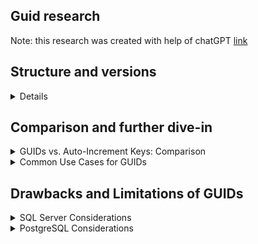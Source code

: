 
## Guid research

Note: this research was created with help of chatGPT [link](https://chatgpt.com/s/dr_683d8b0ceee08191a448a177b272a88b)

## Structure and versions
<details>
A GUID is 128 bits (16 bytes) long and is usually displayed as 32 hexadecimal characters (0–9, A–F)
separated by hyphens. The standard format is 8-4-4-4-12 characters (36 characters total, including
hyphens). For example:

```
550e8400-e29b-41d4-a716-446655440000
              ^M   ^N
```

Each part represents a portion of the 128-bit value. In the above example (and as shown in the
diagram), the “M” digit (13th character) is the version field, and the “N” digit (17th character) is the
variant field . (In this example the “4” in position M means it’s a version 4 GUID, and the “a” in
position N means it follows the RFC 4122 variant.)
The bits of a GUID are defined by the version. For instance, a version 1 GUID includes a timestamp and
MAC address in the high-order bits, whereas a version 4 GUID has those bits set randomly. The diagram
above highlights where the version and variant bits live . No matter the version, the size is fixed at
128 bits, and in databases GUIDs are stored in 16 bytes (often in binary form) internally for efficiency.
GUIDs can be generated by libraries or database functions in many platforms. For example, SQL Server
has the `NEWID()` (random GUID) and `NEWSEQUENTIALID()` (time-sequential GUID) functions.
`PostgreSQL` can generate GUIDs with the `uuid-ossp` or `pgcrypto` extensions
(`uuid_generate_v4()`, `gen_random_uuid()` , etc.). In all cases, the algorithm sets the timestamp,
random, or hash bits according to RFC 4122 rules
</details>


## Comparison and further dive-in
<details>
<summary>GUIDs vs. Auto-Increment Keys: Comparison</summary>

GUIDs and auto-increment (identity/serial) integers serve the same basic purpose (row identifiers) but
have different properties:

1. Uniqueness Scope: A GUID is unique across tables, databases, and servers by design. In
contrast, an auto-increment ID (INT) is only unique within a single table in one database. This
means GUIDs allow easy merging of records from different databases without collision,
whereas combining tables with INT IDs may require remapping or conflicts.
2. Generation Location: GUIDs can be generated anywhere (client side, middleware, or any node)
without a round-trip to the database . This is very useful for distributed or offline scenarios.
Auto-increment IDs require contacting the database (or a sequence generator) to allocate the
next value, which can be a bottleneck or require coordination.
3. Predictability/Privacy: Sequential INTs reveal order and scale (e.g. one can guess how many
orders were placed by looking at the highest ID). GUIDs appear random (especially v4) and do
not leak such information . This can be a privacy/security advantage if you expose IDs
externally.
4. Size and Storage: A GUID is 16 bytes, whereas a typical INT is 4 bytes (or BIGINT is 8 bytes). Thus
GUIDs consume more storage. GUID is 4 times larger than the
traditional 4-byte index value, which has serious storage and performance implications.
Larger keys mean larger indexes and more I/O.
5. Index Performance: Because GUIDs are larger and (often) random, using them as a clustered
primary key can scatter inserts across the index, causing page splits and fragmentation .
By contrast, an identity (INT) key is sequential, which clusters inserts at the end of the table and
is cache-friendly . As one SQL Server expert notes, a non-sequential GUID “can be a horribly
bad choice – primarily because of the fragmentation” it creates .
6. Join/Query Performance: Joins and index lookups on integers are faster due to smaller key size.
GUIDs can be very inefficient in join operations and require
“more pages” during queries because they’re wider than ints. `PostgreSQL` joins on UUID vs
BIGINT likewise involve comparing larger values, though in many simple PK lookups the
difference may be minor.
7. Replication and Merging: Some database features (replication, merging, sync) actually require
GUIDs or similar globally unique keys. In replicated SQL Server setups, a `UNIQUEIDENTIFIER`
column is commonly used to ensure no key collisions across nodes

</details>


<details>
<summary>Common Use Cases for GUIDs</summary>

GUIDs are especially useful in scenarios that require uniqueness or decentralization of ID generation:
1. Distributed Systems / Sharding: In microservices or distributed databases, multiple nodes may
need to create new records independently. GUIDs allow each node to generate unique IDs
without contacting a central server. For example, a multi-master database or horizontally
sharded system can use GUIDs for primary keys so that merged datasets never conflict .
2. Offline or Mobile Sync: When clients (like mobile apps) work offline and later sync data, having
a GUID allows the client to assign a unique ID without waiting for the server. One DBA described
a hybrid approach: each mobile device generated both an auto-increment ID and a GUID locally;
upon sync, the GUID ensured no conflict with other devices . Similarly, Internet-of-Things
systems often use GUIDs for sensor IDs generated at the device.
3. Merging Data: If you periodically merge or import data from different sources (e.g. importing
customer records from another system), GUIDs make it simple because you don’t have to
reconcile overlapping INT keys.
Security / Obscuring Internal IDs: GUIDs are hard to guess or enumerate. For example, if you
expose order IDs in a public API, using GUIDs prevents attackers from easily iterating over
sequential IDs to scrape data. While not foolproof, GUIDs add a layer of obscurity.
4. Logging and Correlation IDs: In distributed applications, it’s common to tag each request or
transaction with a “correlation ID” for tracing across services. These correlation IDs are often
GUID/UUIDs to ensure uniqueness and ease generation. As one expert notes, including a unique
correlation ID in every log and message lets you group all logs for a given request across many
microservices . GUIDs are frequently used for this purpose (though any unique string would
work).
5. Database Keys for External Entities: In systems where IDs must be globally unique (like COM
component IDs, GUIDs used by Windows, or any cross-system interface), GUIDs are the natural
choice. Many Microsoft APIs and registries still use GUIDs as stable identifiers.
- **Summary:** In short, use GUIDs when uniqueness across boundaries or offline generation matters . If those
needs don’t exist, a simpler INT may suffice.

</details>




## Drawbacks and Limitations of GUIDs
<details>
<summary>SQL Server Considerations</summary>

1. Size Overhead: A SQL Server unique identifier is 16 bytes (128 bits) , twice the size of a
BIGINT and four times an INT. Larger keys mean larger indexes (taking more pages) and more I/
O. This directly slows searches and joins.
2. Fragmentation (Clustered Index): The default primary key index in SQL Server is clustered. If
you make a random GUID (`NEWID()`) the clustering key, each new row is inserted into a random
part of the table, causing page splits and fragmentation . One DBA explains that random
GUID inserts force SQL Server to frequently move data between pages, severely impacting insert
throughput and scans .
3. Page Splits and I/O: Random inserts also hurt caching. If all inserts land at the end of an INT
index, those pages are likely in memory. Random inserts mean most cache misses, causing extra
disk I/O . This also increases write amplification: SQL Server will perform more full page
writes (FPWs) and flushes, hurting performance.
4. Clustered GUID Solutions: To mitigate these issues, SQL Server offers `NEWSEQUENTIALID()`
which generates GUIDs that increase roughly over time. Using a sequential GUID as a clustered
key clusters inserts at the end, similar to an INT . However, even sequential GUIDs are
only sequential per SQL Server instance startup , so reboots can break strict ordering.
5. Index Size and Joins: Because GUIDs are wide (16 bytes) vs INT (4 bytes), each index entry is
larger and joins must compare bigger values. Microsoft’s SQL documentation warns that GUIDs
“are a lot wider than an integer value” and “inefficient in join operations” . In practice, a join
on GUIDs can use roughly twice as much memory and CPU as on integers.
6. Debugging Difficulty: Human-readability is a minor issue: queries with GUIDs in WHERE clauses
are cumbersome to write/debug compared to small integers .
7. Fragmentation Accumulates: Over time, a heavily fragmented GUID-based index may require
frequent rebuilding. While fragmentation alone doesn’t always cripple performance, in practice it
raises maintenance needs .
- **Summary for SQL Server:** random GUID primary keys cause index fragmentation and bloat. If you
must use GUIDs, prefer them as non-clustered keys or use sequential GUIDs for clustered keys
</details>

<details>
<summary>PostgreSQL Considerations</summary>

1. Size Overhead: PostgreSQL’s uuid type is also 16 bytes. Like SQL Server, this means larger
indexes compared to 4-byte INT or 8-byte BIGINT. Larger index pages mean more cache usage
and slightly slower scans. In a join of many rows, the extra bytes can add up. In one benchmark,
UUID-based joins were only modestly slower than BIGINT joins, but the difference grew with
table size .
2. Loss of Locality: A major issue with random UUIDs in Postgres is loss of temporal locality. When
using a random UUID (v4) as a primary key, new rows are scattered across the index. A blog post
shows that “UUIDs lose any correlation between insert order and ID order” . In practical
terms, fetching recently-inserted rows requires touching random index pages, versus sequential
IDs which keep new rows on a few pages. This hurts cache efficiency for “recent data” queries.
3. Index-Only Scan Penalty: Because of the above, index-only scans perform worse. The visibility
map (used for index-only scans) covers blocks of pages, and a sequential key often means nearby
IDs share the same visibility map page. For random UUIDs, only ~1 in 7 recent rows share a page
, forcing many extra buffer visits. In a 10-million-row test, scanning a UUID index triggered
~8.5 million additional buffer hits for visibility checks . In short, random UUID PKs prevent
Postgres from taking full advantage of index-only scans.
4. Write Amplification and WAL: Random inserts also cause more random writes and WAL (Write-
Ahead Logging) activity. An experienced DBA notes that inserting many random UUIDs can flood WAL with full-page writes (FPWs), generating vastly more log traffic than sequential inserts .
This can slow inserts and replication.
5. Bloat and Vacuuming: Over time, random insert patterns can lead to index bloat and require
more frequent vacuuming or reindexing. The fragmentation is not the same as in SQL Server’s
clustered index (Postgres doesn’t have a clustered index in the same way), but it still means
indexes grow less compactly.
6. Version Considerations: The upcoming UUIDv7 (time-ordered) and ULID formats address many
of these drawbacks by making UUIDs roughly chronological. Until these are available, some use
tricks like prefixing a timestamp or using uuid_generate_v1() (time/MAC) to get better
ordering. In practice, if you need GUIDs in Postgres and care about inserts, consider a **time-based**
UUID. As one expert notes, “using random is typically the worst thing you can do for
locality, so if you want to use UUIDs, try to use a sequential variant (UUID v7 is a good
option)”
</details>

